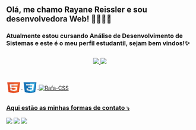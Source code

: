 ## Olá, me chamo Rayane Reissler e sou desenvolvedora Web! 👩🏻‍🦰👋
### Atualmente estou cursando Análise de Desenvolvimento de Sistemas e este é o meu perfil estudantil, sejam bem vindos!✨

##
<div align="center">
  <a href="https://github.com/rayanereissler">
  <img height="180em" src="https://github-readme-stats.vercel.app/api?username=rayanereissler&show_icons=true&theme=dracula&include_all_commits=true&count_private=true"/>
  <img height="180em" src="https://github-readme-stats.vercel.app/api/top-langs/?username=rayanereissler&layout=compact&langs_count=7&theme=dracula"/>
</div>

##
  
<div style="display: inline_block"><br>
  <img align="center" alt="Rafa-HTML" height="30" width="40" src="https://raw.githubusercontent.com/devicons/devicon/master/icons/html5/html5-original.svg">
  <img align="center" alt="Rafa-CSS" height="30" width="40" src="https://raw.githubusercontent.com/devicons/devicon/master/icons/css3/css3-original.svg">
  <img align="center" alt="Rafa-CSS" height="30" width="40" src= "https://cdn.jsdelivr.net/gh/devicons/devicon/icons/javascript/javascript-original.svg"     
</div>
  
##

### Aqui estão as minhas formas de contato ⤵
  
<div> 

  <a href="https://www.instagram.com/rayanereissler/" target="_blank"><img src="https://img.shields.io/badge/-Instagram-%23E4405F?style=for-the-badge&logo=instagram&logoColor=white" target="_blank"></a>
  <a href = "mailto:reisslertec@gmail.com"><img src="https://img.shields.io/badge/-Gmail-%23333?style=for-the-badge&logo=gmail&logoColor=white" target="_blank"></a>
  <a href="https://www.linkedin.com/in/rayanereissler/" target="_blank"><img src="https://img.shields.io/badge/-LinkedIn-%230077B5?style=for-the-badge&logo=linkedin&logoColor=white" target="_blank"></a> 
 
</div>
  
  
  


